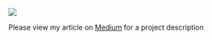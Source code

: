 ![](https://media.giphy.com/media/FAWjcnH16E276/giphy.gif)

Please view my article on [Medium](https://medium.com/@longoclaire/perfume-recommendations-using-natural-language-processing-ad3e6736074c) for a project description
